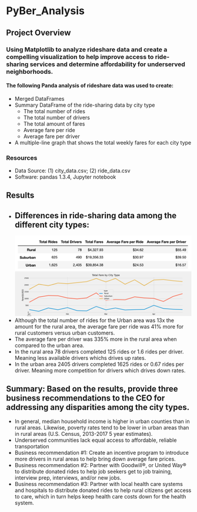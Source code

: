 # PyBer_Analysis
## Project Overview
### Using Matplotlib to analyze rideshare data and create a compelling visualization to help improve access to ride-sharing services and determine affordability for underserved neighborhoods.

#### The following Panda analysis of rideshare data was used to create:
- Merged DataFrames
- Summary DataFrame of the ride-sharing data by city type
  - The total number of rides 
  - The total number of drivers
  - The total amount of fares
  - Average fare per ride 
  - Average fare per driver
- A multiple-line graph that shows the total weekly fares for each city type

### Resources
- Data Source: (1) city_data.csv; (2) ride_data.csv
- Software: pandas 1.3.4, Jupyter notebook 

## Results
 - Differences in ride-sharing data among the different city types:
   - 
   ![PyBer Fare Summary DataFrame](analysis/Summary_df.png)
   ![PyBer Fare Summary Graph](analysis/PyBer_fare_summary.png)
 - Although the total number of rides for the Urban area was 13x the amount for the rural area, the average fare per ride was 41% more for rural customers versus urban customers. 
 - The average fare per driver was 335% more in the rural area when compared to the urban area. 
 - In the rural area 78 drivers completed 125 rides or 1.6 rides per driver. Meaning less available drivers whichs drives up rates.
 - In the urban area 2405 drivers completed 1625 rides or 0.67 rides per driver. Meaning more competition for drivers which drives down rates.

## Summary: Based on the results, provide three business recommendations to the CEO for addressing any disparities among the city types.
-  In general, median household income is higher in urban counties than in rural areas. Likewise, poverty rates tend to be lower in urban areas than in rural areas (U.S. Census, 2013-2017 5 year estimates).
-  Underserved communities lack equal access to affordable, reliable transportation
- Business recommendation #1: Create an incentive program to introduce more drivers in rural areas to help bring down average fare prices.
- Business recommendation #2: Partner with Goodwill®, or United Way® to distribute donated rides to help job seekers get to job training, interview prep, interviews, and/or new jobs.
- Business recommendation #3: Partner with local health care systems and hospitals to distribute donated rides to help rural citizens get access to care, which in turn helps keep health care costs down for the health system.
